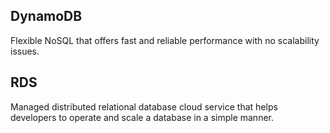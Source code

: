 ## DynamoDB

Flexible NoSQL that offers fast and reliable performance with no scalability issues.

## RDS

Managed distributed relational database cloud service that helps developers to operate and scale a database in a simple manner.
